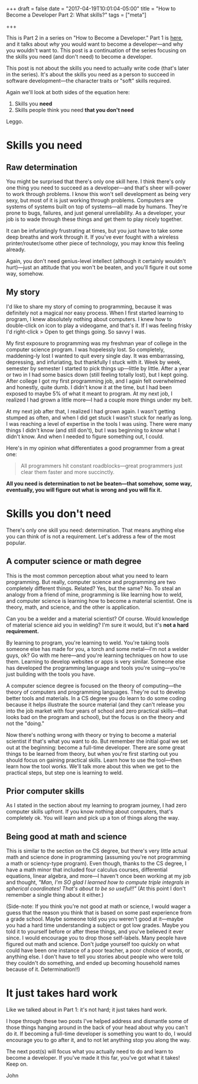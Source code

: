 +++
draft = false
date = "2017-04-19T10:01:04-05:00"
title = "How to Become a Developer Part 2: What skills?"
tags = ["meta"]

+++

This is Part 2 in a series on "How to Become a Developer." Part 1 is [here](/post/how-to-become-a-developer), and it talks about _why_ you would want to become a developer—and why you wouldn't want to. This post is a continuation of the series focusing on the skills you need (and don't need) to become a developer.

This post is not about the skills you need to actually write code (that's later in the series). It's about the skills you need as a person to succeed in software development—the character traits or "soft" skills required.

Again we'll look at both sides of the equation here:

1. Skills you **need**
2. Skills people think you need **that you don't need**

Leggo.

# Skills you need

## Raw determination

You might be surprised that there's only one skill here. I think there's only one thing you need to succeed as a developer—and that's sheer will-power to work through problems. I know this won't sell development as being very sexy, but most of it is just working through problems. Computers are systems of systems built on top of systems—all made by humans. They're prone to bugs, failures, and just general unreliability. As a developer, your job is to wade through these things and get them to play nicely together.

It can be infuriatingly frustrating at times, but you just have to take some deep breaths and work through it. If you've ever fought with a wireless printer/router/some other piece of technology, you may know this feeling already.

Again, you don't need genius-level intellect (although it certainly wouldn't hurt)—just an attitude that you won't be beaten, and you'll figure it out some way, somehow.

## My story

I'd like to share my story of coming to programming, because it was definitely not a magical nor easy process. When I first started learning to program, I knew absolutely nothing about computers. I knew how to double-click on icon to play a videogame, and that's it. If I was feeling frisky I'd right-click > Open to get things going. So savvy I was.

My first exposure to programming was my freshman year of college in the computer science program. I was hopelessly lost. So completely, maddening-ly lost I wanted to quit every single day. It was embarrassing, depressing, and infuriating, but thankfully I stuck with it. Week by week, semester by semester I started to pick things up—little by little. After a year or two in I had some basics down (still feeling totally lost), but I kept going. After college I got my first programming job, and I again felt overwhelmed and honestly, quite dumb. I didn't know it at the time, but I had been exposed to maybe 5% of what it meant to program. At my next job, I realized I had grown a little more—I had a couple more things under my belt.

At my next job after that, I realized I had grown again. I wasn't getting stumped as often, and when I did get stuck I wasn't stuck for nearly as long. I was reaching a level of expertise in the tools I was using. There were many things I didn't know (and still don't), but I was beginning to _know_ what I didn't know. And when I needed to figure something out, I could.

Here's in my opinion what differentiates a good programmer from a great one:

> All programmers hit constant roadblocks—great programmers just clear them faster and more succinctly.

**All you need is determination to not be beaten—that somehow, some way, eventually, you will figure out what is wrong and you will fix it.**

# Skills you don't need

There's only one skill you need: determination. That means anything else you can think of is not a requirement. Let's address a few of the most popular.

## A computer science or math degree

This is the most common perception about what you need to learn programming. But really, computer science and programming are two completely different things. Related? Yes, but the same? No. To steal an analogy from a friend of mine, programming is like learning how to weld, and computer science is learning how to become a material scientist. One is theory, math, and science, and the other is application.

Can you be a welder and a material scientist? Of course. Would knowledge of material science aid you in welding? I'm sure it would, but it's **not a hard requirement.**

By learning to program, you're learning to weld. You're taking tools someone else has made for you, a torch and some metal—I'm not a welder guys, ok? Go with me here—and you're learning techniques on how to use them. Learning to develop websites or apps is very similar. Someone else has developed the programming language and tools you're using—you're just building with the tools you have.

A computer science degree is focused on the theory of computing—the theory of computers and programming languages. They're out to develop better tools and materials. In a CS degree you do learn to do some coding because it helps illustrate the source material (and they can't release you into the job market with four years of school and zero practical skills—that looks bad on the program and school), but the focus is on the theory and not the "doing."

Now there's nothing wrong with theory or trying to become a material scientist if that's what you want to do. But remember the initial goal we set out at the beginning: become a full-time developer. There are some great things to be learned from theory, but when you're first starting out you should focus on gaining practical skills. Learn how to use the tool—then learn how the tool works. We'll talk more about this when we get to the practical steps, but step one is learning to weld.

## Prior computer skills

As I stated in the section about my learning to program journey, I had zero computer skills upfront. If you know nothing about computers, that's completely ok. You will learn and pick up a ton of things along the way.

## Being good at math and science

This is similar to the section on the CS degree, but there's very little actual math and science done in programming (assuming you're not programming a math or sciency-type program). Even though, thanks to the CS degree, I have a math minor that included four calculus courses, differential equations, linear algebra, and more—I haven't once been working at my job and thought, _"Man, I'm SO glad I learned how to compute triple integrals in spherical coordinates! That's about to be so useful!!"_ (At this point I don't remember a single thing about it either.)

(Side-note: If you think you're not good at math or science, I would wager a guess that the reason you think that is based on some past experience from a grade school. Maybe someone told you you weren't good at it—maybe you had a hard time understanding a subject or got low grades. Maybe you told it to yourself before or after these things, and you've believed it ever since. I would encourage you to drop those self-labels. Many people have figured out math and science. Don't judge yourself too quickly on what could have been one instance of a poor teacher, a poor choice of words, or anything else. I don't have to tell you stories about people who were told they couldn't do something, and ended up becoming household names because of it. Determination!!)

# It just takes hard work

Like we talked about in Part 1: it's not hard; it just takes hard work.

I hope through these two posts I've helped address and dismantle some of those things hanging around in the back of your head about why you can't do it. If becoming a full-time developer is something you want to do, I would encourage you to go after it, and to not let anything stop you along the way.

The next post(s) will focus what you actually need to do and learn to become a developer. If you've made it this far, you've got what it takes! Keep on.

John